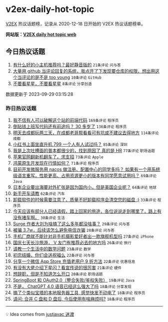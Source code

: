 # v2ex-daily-hot-topic

[V2EX](https://www.v2ex.com/) 热议话题榜，记录从 2020-12-18 日开始的 V2EX 热议话题榜单。

**网站版：[V2EX daily hot topic web](https://boojack.github.io/v2ex-daily-hot-topic-web/)**

## 今日热议话题

<!-- TODAY BEGIN -->

1. [有什么好的小主机推荐吗？最好静音版的](https://www.v2ex.com/t/978101) `21条评论` `问与答`
1. [大量用 github 当评论回复的系统，我点开了下发现要仓库的权限，想出用这个当评论的是不是 too young](https://www.v2ex.com/t/978099) `10条评论` `GitHub`
1. [不要看星星，不要看星星](https://www.v2ex.com/t/978098) `8条评论` `分享创造`

数据更新于 2023-09-29 03:15:28

<!-- TODAY END -->

### 昨日热议话题

<!-- YESTERDAY BEGIN -->

1. [我不信有人可以破解这个站的前端代码](https://www.v2ex.com/t/978002) `169条评论` `程序员`
1. [倒贴钱上班写代码还有前途吗？ 30 多岁了](https://www.v2ex.com/t/977938) `136条评论` `程序员`
1. [明天去成都玩两三天，在成都老哥帮看看可有坑或不建议去得地方](https://www.v2ex.com/t/977800) `114条评论` `成都`
1. [小红书上面坐直升机 799 一个人有人试过吗？](https://www.v2ex.com/t/977774) `85条评论` `深圳`
1. [我是上次吐槽面的普本都很少的，找到原因了 真的是 HR](https://www.v2ex.com/t/977828) `77条评论` `职场话题`
1. [苹果官网翻新机翻车了，求支招](https://www.v2ex.com/t/977840) `73条评论` `Apple`
1. [鸿蒙原生开发现在行情如何？](https://www.v2ex.com/t/977996) `71条评论` `程序员`
1. [目前开发微服务用 nacos 做注册、配置中心的同学多吗？ 如果有一个用系统级语言重写，性能更高、占用资源更小的版本有同学愿意试用吗？](https://www.v2ex.com/t/977787) `69条评论` `Java`
1. [日本企业要出海要对外扩张是因为国内小，但是美国企业呢？](https://www.v2ex.com/t/977783) `64条评论` `地球`
1. [新手开车请教](https://www.v2ex.com/t/977823) `62条评论` `汽车`
1. [卸载软件的时候需要注意了，质量不好卸载程序会清空您的磁盘 :)](https://www.v2ex.com/t/978051) `33条评论` `程序员`
1. [今天应该有部分人已经请假，踏上回家的旅途，各位说说走到哪里了，路上有没有堵车啊。](https://www.v2ex.com/t/977777) `30条评论` `生活`
1. [Surge 作者大刘为啥搞了这么多年都没啥事？](https://www.v2ex.com/t/977782) `29条评论` `问与答`
1. [被骗 3.7w，后续该怎么避免电信诈骗](https://www.v2ex.com/t/977869) `28条评论` `问与答`
1. [手机厂商就不能针对非手机摄影爱好者出一款旗舰机型吗](https://www.v2ex.com/t/978055) `27条评论` `iPhone`
1. [国庆七天长沙旅游， V 友门有推荐必去的地方吗](https://www.v2ex.com/t/977791) `26条评论` `旅行`
1. [请教一个生活中的数学问题](https://www.v2ex.com/t/978074) `23条评论` `数学`
1. [初恋结婚，你们会送祝福么](https://www.v2ex.com/t/977972) `22条评论` `问与答`
1. [分享一个微信 App Store 充值老用户 9 折方法](https://www.v2ex.com/t/977827) `22条评论` `优惠信息`
1. [有没有大佬介绍下星闪？看宣传说的很厉害](https://www.v2ex.com/t/977839) `21条评论` `硬件`
1. [想辞职，但是不知道怎么开口](https://www.v2ex.com/t/977943) `20条评论` `职场话题`
1. [SpringBoot 和 OAuth2.0（整合失败/鉴权失败）](https://www.v2ex.com/t/977998) `19条评论` `Java`
1. [不是， ChatGPT 4.0 语音已经这么强大了吗](https://www.v2ex.com/t/978040) `18条评论` `分享发现`
1. [搞了个类似宝塔的本地服务器工具, 感觉快发不动电了](https://www.v2ex.com/t/978025) `18条评论` `程序员`
1. [请问: 合并 C 盘和 D 盘后, 今后使用有啥麻烦吗?](https://www.v2ex.com/t/977798) `18条评论` `程序员`

<!-- YESTERDAY END -->

---

💡 Idea comes from [justjavac 迷渡](https://github.com/justjavac/)
